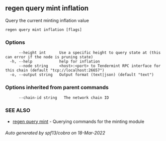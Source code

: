 ## regen query mint inflation

Query the current minting inflation value

```
regen query mint inflation [flags]
```

### Options

```
      --height int      Use a specific height to query state at (this can error if the node is pruning state)
  -h, --help            help for inflation
      --node string     <host>:<port> to Tendermint RPC interface for this chain (default "tcp://localhost:26657")
  -o, --output string   Output format (text|json) (default "text")
```

### Options inherited from parent commands

```
      --chain-id string   The network chain ID
```

### SEE ALSO

* [regen query mint](regen_query_mint.md)	 - Querying commands for the minting module

###### Auto generated by spf13/cobra on 18-Mar-2022
